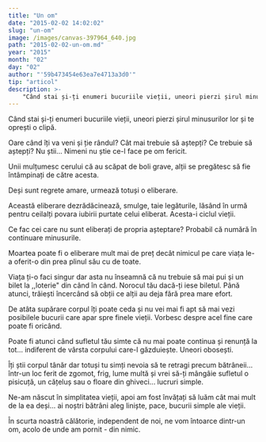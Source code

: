 ```yaml
---
title: "Un om"
date: "2015-02-02 14:02:02"
slug: "un-om"
image: /images/canvas-397964_640.jpg
path: "2015-02-02-un-om.md"
year: "2015"
month: "02"
day: "02"
author: "'59b473454e63ea7e4713a3d0'"
tip: "articol"
description: >-
    "Când stai și-ți enumeri bucuriile vieții, uneori pierzi șirul minusurilor lor și te oprești o clipă.Oare când îți va veni și ție rândul? Cât mai trebuie să aștepți? Ce trebuie să aștepți? Nu știi... "
---
```

<div class="kg-card-markdown"><p>Când stai și-ți enumeri bucuriile vieții, uneori pierzi șirul minusurilor lor și te oprești o clipă.</p>
<p>Oare când îți va veni și ție rândul? Cât mai trebuie să aștepți? Ce trebuie să aștepți? Nu știi... Nimeni nu știe ce-l face pe om fericit.</p>
<p>Unii mulțumesc cerului că au scăpat de boli grave, alții se pregătesc să fie întâmpinați de către acesta.</p>
<p>Deși sunt regrete amare, urmează totuși o eliberare.</p>
<p>Această eliberare dezrădăcinează, smulge, taie legăturile, lăsând în urmă pentru ceilalți povara iubirii purtate celui eliberat. Acesta-i ciclul vieții.</p>
<p>Ce fac cei care nu sunt eliberați de propria așteptare? Probabil că numără în continuare minusurile.</p>
<p>Moartea poate fi o eliberare mult mai de preț decât nimicul pe care viața le-a oferit-o din prea plinul său cu de toate.</p>
<p>Viața ți-o faci singur dar asta nu înseamnă că nu trebuie să mai pui și un bilet la ,,loterie" din când în când. Norocul tău dacă-ți iese biletul. Până atunci, trăiești încercând să obții ce alții au deja fără prea mare efort.</p>
<p>De atâta supărare corpul îți poate ceda și nu vei mai fi apt să mai vezi posibilele bucurii care apar spre finele vieții. Vorbesc despre acel fine care poate fi oricând.</p>
<p>Poate fi atunci când sufletul tău simte că nu mai poate continua și renunță la tot... indiferent de vârsta corpului care-l găzduiește. Uneori obosești.</p>
<p>Îți știi corpul tânăr dar totuși tu simți nevoia să te retragi precum bătrâneii... într-un loc ferit de zgomot, frig, lume multă și vrei să-ți mângâie sufletul o pisicuță, un cățeluș sau o floare din ghiveci... lucruri simple.</p>
<p>Ne-am născut în simplitatea vieții, apoi am fost învățați să luăm cât mai mult de la ea deși... ai noștri bătrâni aleg liniște, pace, bucurii simple ale vieții.</p>
<p>În scurta noastră călătorie, independent de noi, ne vom întoarce dintr-un om, acolo de unde am pornit - din nimic.  </p>
</div>
    